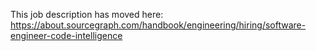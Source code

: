 This job description has moved here:
https://about.sourcegraph.com/handbook/engineering/hiring/software-engineer-code-intelligence
